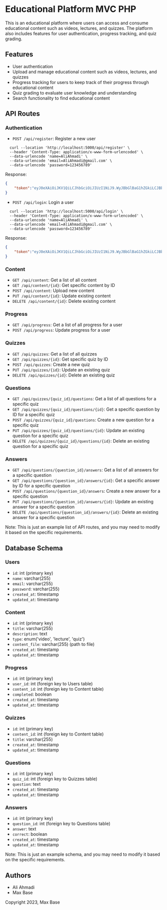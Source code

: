 # Educational Platform MVC PHP

This is an educational platform where users can access and consume educational content such as videos, lectures, and quizzes. The platform also includes features for user authentication, progress tracking, and quiz grading.

## Features

- User authentication
- Upload and manage educational content such as videos, lectures, and quizzes
- Progress tracking for users to keep track of their progress through educational content
- Quiz grading to evaluate user knowledge and understanding
- Search functionality to find educational content

## API Routes

### Authentication

- `POST /api/register`: Register a new user
```console
  curl --location 'http://localhost:5000/api/register' \
  --header 'Content-Type: application/x-www-form-urlencoded' \
  --data-urlencode 'name=AliAhmadi' \
  --data-urlencode 'email=AliAhmadi@gmail.com' \
  --data-urlencode 'password=123456789'
```
Response:
```json
{
    "token":"eyJ0eXAiOiJKV1QiLCJhbGciOiJIUzI1NiJ9.WyJBbGlBaG1hZGkiLCJBbGlBaG1hZGlAZ21haWwuY29tIiwiJDJ5JDEwJFV2RE9pM3dVMFVJdE1jOWVkS09nWHVWVWdOdEFEWmw0MmdtZ0RIQzI5VVVWbkgzUHhhQkVTIl0.pJrm81UK1aysfLWM2tyzeWDTugsdoBqBZj3vsj9z1OA"
}
```
- `POST /api/login`: Login a user
```console
  curl --location 'http://localhost:5000/api/login' \
  --header 'Content-Type: application/x-www-form-urlencoded' \
  --data-urlencode 'name=AliAhmadi' \
  --data-urlencode 'email=AliAhmadi@gmail.com' \
  --data-urlencode 'password=123456789'
```
Response:
```json
{
    "token":"eyJ0eXAiOiJKV1QiLCJhbGciOiJIUzI1NiJ9.WyJBbGlBaG1hZGkiLCJBbGlBaG1hZGlAZ21haWwuY29tIiwiJDJ5JDEwJFV2RE9pM3dVMFVJdE1jOWVkS09nWHVWVWdOdEFEWmw0MmdtZ0RIQzI5VVVWbkgzUHhhQkVTIl0.pJrm81UK1aysfLWM2tyzeWDTugsdoBqBZj3vsj9z1OA"
}
```

### Content

- `GET /api/content`: Get a list of all content
- `GET /api/content/{id}`: Get specific content by ID
- `POST /api/content`: Upload new content
- `PUT /api/content/{id}`: Update existing content
- `DELETE /api/content/{id}`: Delete existing content

### Progress

- `GET /api/progress`: Get a list of all progress for a user
- `POST /api/progress`: Update progress for a user

### Quizzes

- `GET /api/quizzes`: Get a list of all quizzes
- `GET /api/quizzes/{id}`: Get specific quiz by ID
- `POST /api/quizzes`: Create a new quiz
- `PUT /api/quizzes/{id}`: Update an existing quiz
- `DELETE /api/quizzes/{id}`: Delete an existing quiz

### Questions

- `GET /api/quizzes/{quiz_id}/questions`: Get a list of all questions for a specific quiz
- `GET /api/quizzes/{quiz_id}/questions/{id}`: Get a specific question by ID for a specific quiz
- `POST /api/quizzes/{quiz_id}/questions`: Create a new question for a specific quiz
- `PUT /api/quizzes/{quiz_id}/questions/{id}`: Update an existing question for a specific quiz
- `DELETE /api/quizzes/{quiz_id}/questions/{id}`: Delete an existing question for a specific quiz

### Answers

- `GET /api/questions/{question_id}/answers`: Get a list of all answers for a specific question
- `GET /api/questions/{question_id}/answers/{id}`: Get a specific answer by ID for a specific question
- `POST /api/questions/{question_id}/answers`: Create a new answer for a specific question
- `PUT /api/questions/{question_id}/answers/{id}`: Update an existing answer for a specific question
- `DELETE /api/questions/{question_id}/answers/{id}`: Delete an existing answer for a specific question

Note: This is just an example list of API routes, and you may need to modify it based on the specific requirements.

## Database Schema

### Users

- `id`: int (primary key)
- `name`: varchar(255)
- `email`: varchar(255)
- `password`: varchar(255)
- `created_at`: timestamp
- `updated_at`: timestamp

### Content

- `id`: int (primary key)
- `title`: varchar(255)
- `description`: text
- `type`: enum('video', 'lecture', 'quiz')
- `content_file`: varchar(255) (path to file)
- `created_at`: timestamp
- `updated_at`: timestamp

### Progress

- `id`: int (primary key)
- `user_id`: int (foreign key to Users table)
- `content_id`: int (foreign key to Content table)
- `completed`: boolean
- `created_at`: timestamp
- `updated_at`: timestamp

### Quizzes

- `id`: int (primary key)
- `content_id`: int (foreign key to Content table)
- `title`: varchar(255)
- `created_at`: timestamp
- `updated_at`: timestamp

### Questions

- `id`: int (primary key)
- `quiz_id`: int (foreign key to Quizzes table)
- `question`: text
- `created_at`: timestamp
- `updated_at`: timestamp

### Answers

- `id`: int (primary key)
- `question_id`: int (foreign key to Questions table)
- `answer`: text
- `correct`: boolean
- `created_at`: timestamp
- `updated_at`: timestamp

Note: This is just an example schema, and you may need to modify it based on the specific requirements.

## Authors

- Ali Ahmadi
- Max Base

Copyright 2023, Max Base
